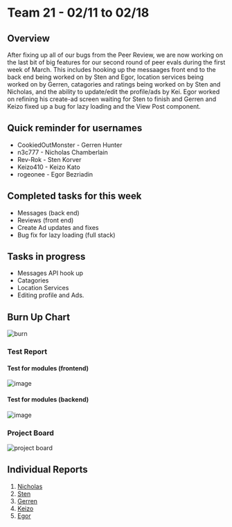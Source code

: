 # Team 21 - 02/11 to 02/18

## Overview

After fixing up all of our bugs from the Peer Review, we are now working on the last bit of big features for our second round of peer evals during the first week of March. This includes hooking up the messaages front end to the back end being worked on by Sten and Egor, location services being worked on by Gerren, catagories and ratings being worked on by Sten and Nicholas, and the ability to update/edit the profile/ads by Kei. Egor worked on refining his create-ad screen waiting for Sten to finish and Gerren and Keizo fixed up a bug for lazy loading and the View Post component. 


## Quick reminder for usernames

* CookiedOutMonster - Gerren Hunter
* n3c777 - Nicholas Chamberlain
* Rev-Rok - Sten Korver
* Keizo410 - Keizo Kato
* rogeonee - Egor Bezriadin

## Completed tasks for this week

- Messages (back end)
- Reviews (front end)
- Create Ad updates and fixes
- Bug fix for lazy loading (full stack) 
  
## Tasks in progress

- Messages API hook up
- Catagories
- Location Services
- Editing profile and Ads.


## Burn Up Chart
![burn](https://github.com/COSC-499-W2023/year-long-project-team-21/assets/44909431/ccd7f0db-e371-4063-a6f6-96cde6ffe1c6)



### Test Report

#### Test for modules (frontend)
![image](https://github.com/COSC-499-W2023/year-long-project-team-21/assets/97712961/ee3fb855-b809-4599-924e-4c15a7917d35)

#### Test for modules (backend)

![image](https://github.com/COSC-499-W2023/year-long-project-team-21/assets/112997109/d9c1e2cc-9585-4347-8709-b3f166c15f4f)



### Project Board
![project board](https://github.com/COSC-499-W2023/year-long-project-team-21/assets/44909431/d34961a1-10f6-4be0-b484-c51956d27643)




## Individual Reports

1. [Nicholas](../personal%20log/Nicholas_Report.md)
2. [Sten](../personal%20log/Sten_Report.md)
3. [Gerren](../personal%20log/Gerren_Report.md)
4. [Keizo](../personal%20log/Keizo_Report.md)
5. [Egor](../personal%20log/Egor_Report.md)
